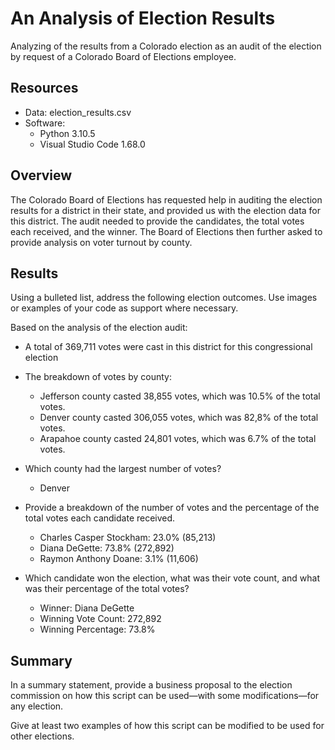 # An Analysis of Election Results

Analyzing of the results from a Colorado election as an audit of the election by request of a Colorado Board of Elections employee.

## Resources

- Data: election_results.csv
- Software:
  - Python 3.10.5
  - Visual Studio Code 1.68.0

## Overview

The Colorado Board of Elections has requested help in auditing the election results for a district in their state, and provided us with the election data for this district. The audit needed to provide the candidates, the total votes each received, and the winner. The Board of Elections then further asked to provide analysis on voter turnout by county.

## Results

Using a bulleted list, address the following election outcomes. Use images or examples of your code as support where necessary.

Based on the analysis of the election audit:

- A total of 369,711 votes were cast in this district for this congressional election

- The breakdown of votes by county:
  - Jefferson county casted 38,855 votes, which was 10.5% of the total votes.
  - Denver county casted 306,055 votes, which was 82,8% of the total votes.
  - Arapahoe county casted 24,801 votes, which was 6.7% of the total votes.

- Which county had the largest number of votes?
  - Denver

- Provide a breakdown of the number of votes and the percentage of the total votes each candidate received.
  - Charles Casper Stockham: 23.0% (85,213)
  - Diana DeGette: 73.8% (272,892)
  - Raymon Anthony Doane: 3.1% (11,606)

- Which candidate won the election, what was their vote count, and what was their percentage of the total votes?
  - Winner: Diana DeGette
  - Winning Vote Count: 272,892
  - Winning Percentage: 73.8%

## Summary

In a summary statement, provide a business proposal to the election commission on how this script can be used—with some modifications—for any election. 

Give at least two examples of how this script can be modified to be used for other elections.

